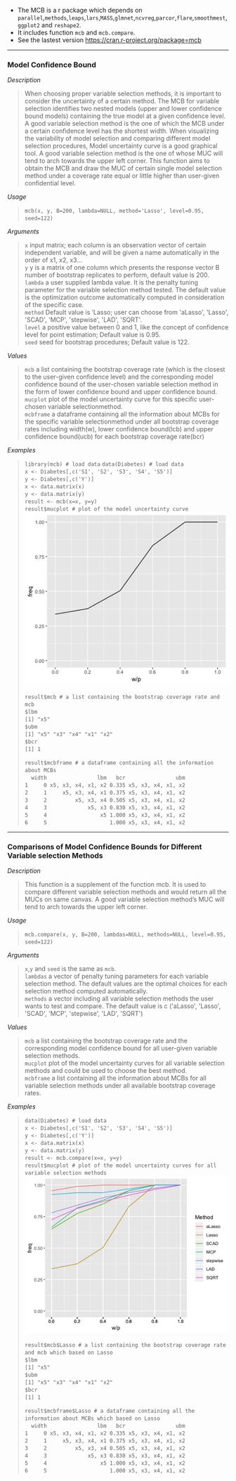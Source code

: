 * The MCB is a r package which depends on `parallel`,`methods`,`leaps`,`lars`,`MASS`,`glmnet`,`ncvreg`,`parcor`,`flare`,`smoothmest`,`ggplot2` and `reshape2`.
* It includes function `mcb` and `mcb.compare`.
* See the lastest version https://cran.r-project.org/package=mcb

---

### Model Confidence Bound
*Description*  
>When choosing proper variable selection methods, it is important to consider the uncertainty of a certain method. The MCB for variable selection identifies two nested models (upper and lower confidence bound models) containing the true model at a given confidence level. A good variable selection method is the one of which the MCB under a certain confidence level has the shortest width. When visualizing the variability of model selection and comparing different model selection procedures, Model uncertainty curve is a good graphical tool. A good variable selection method is the one of whose MUC will tend to arch towards the upper left corner. This function aims to obtain the MCB and draw the MUC of certain single model selection method under a coverage rate equal or little higher than user-given confidential level.
  
*Usage*
>```mcb(x, y, B=200, lambda=NULL, method='Lasso', level=0.95, seed=122)```
  
*Arguments*
>`x` input matrix; each column is an observation vector of certain independent variable, and will be given a name automatically in the order of x1, x2, x3…  
>`y` y is a matrix of one column which presents the response vector B	number of bootstrap replicates to perform, default value is 200.  
>`lambda` a user supplied lambda value. It is the penalty tuning parameter for the variable selection method tested. The default value is the optimization outcome automatically computed in consideration of the specific case.  
>`method` Default value is ‘Lasso; user can choose from 'aLasso', 'Lasso', 'SCAD', 'MCP', 'stepwise', 'LAD', 'SQRT'.  
>`level` a positive value between 0 and 1, like the concept of confidence level for point estimation; Default value is 0.95.  
>`seed` seed for bootstrap procedures; Default value is 122.  
  
*Values*  
>`mcb` a list containing the bootstrap coverage rate (which is the closest to the user-given confidence level) and the corresponding model confidence bound of the user-chosen variable selection method in the form of lower confidence bound and upper confidence bound.  
>`mucplot` plot of the model uncertainty curve for this specific user-chosen variable selectionmethod.  
>`mcbframe` a dataframe containing all the information about MCBs for the specific variable selectionmethod under all bootstrap coverage rates including width(w), lower confidence bound(lcb) and upper confidence bound(ucb) for each bootstrap coverage rate(bcr)  

*Examples*  
>```library(mcb) # load data```
>```data(Diabetes) # load data```  
>```x <- Diabetes[,c('S1', 'S2', 'S3', 'S4', 'S5')]```  
>```y <- Diabetes[,c('Y')]```  
>```x <- data.matrix(x)```  
>```y <- data.matrix(y)```  
>```result <- mcb(x=x, y=y)```  
>```result$mucplot # plot of the model uncertainty curve```  
>  ![](https://github.com/Heming0425/Model_Confidence_Bound/blob/master/example/plot1.jpeg)
>  
>```result$mcb # a list containing the bootstrap coverage rate and mcb```  
>```$lbm```  
>```[1] "x5"```  
>```$ubm```  
>```[1] "x5" "x3" "x4" "x1" "x2"```  
>```$bcr```  
>```[1] 1```  
>  
>```result$mcbframe # a dataframe containing all the information about MCBs```  
>```  width                lbm   bcr                ubm```  
>```1     0 x5, x3, x4, x1, x2 0.335 x5, x3, x4, x1, x2```  
>```2     1     x5, x3, x4, x1 0.375 x5, x3, x4, x1, x2```  
>```3     2         x5, x3, x4 0.505 x5, x3, x4, x1, x2```  
>```4     3             x5, x3 0.830 x5, x3, x4, x1, x2```  
>```5     4                 x5 1.000 x5, x3, x4, x1, x2```  
>```6     5                    1.000 x5, x3, x4, x1, x2```  
  
---

### Comparisons of Model Confidence Bounds for Different Variable selection Methods
*Description*  
>This function is a supplement of the function mcb. It is used to compare different variable selection methods and would return all the MUCs on same canvas. A good variable selection method’s MUC will tend to arch towards the upper left corner.
  
*Usage*
>```mcb.compare(x, y, B=200, lambdas=NULL, methods=NULL, level=0.95, seed=122)```
  
*Arguments*  
>`x`,`y` and `seed` is the same as `mcb`.  
>`lambdas` a vector of penalty tuning parameters for each variable selection method. The default values are the optimal choices for each selection method computed automatically.  
>`methods` a vector including all variable selection methods the user wants to test and compare. The default value is c ('aLasso', 'Lasso', 'SCAD', 'MCP', 'stepwise', 'LAD', 'SQRT')  
  
*Values*
>`mcb` a list containing the bootstrap coverage rate and the corresponding model confidence bound for all user-given variable selection methods.  
>`mucplot` plot of the model uncertainty curves for all variable selection methods and could be used to choose the best method.  
>`mcbframe` a list containing all the information about MCBs for all variable selection methods under all available bootstrap coverage rates.  
  
*Examples*
>```data(Diabetes) # load data```  
>```x <- Diabetes[,c('S1', 'S2', 'S3', 'S4', 'S5')]```  
>```y <- Diabetes[,c('Y')]```  
>```x <- data.matrix(x)```  
>```y <- data.matrix(y)```  
>```result <- mcb.compare(x=x, y=y)```  
>```result$mucplot # plot of the model uncertainty curves for all variable selection methods```  
>  ![](https://github.com/Heming0425/Model_Confidence_Bound/blob/master/example/plot2.jpeg)  
>  
>```result$mcb$Lasso # a list containing the bootstrap coverage rate and mcb which based on Lasso```  
>```$lbm```  
>```[1] "x5"```  
>```$ubm```  
>```[1] "x5" "x3" "x4" "x1" "x2"```  
>```$bcr```  
>```[1] 1```  
>  
>```result$mcbframe$Lasso # a dataframe containing all the information about MCBs which based on Lasso```  
>```  width                lbm   bcr                ubm```  
>```1     0 x5, x3, x4, x1, x2 0.335 x5, x3, x4, x1, x2```  
>```2     1     x5, x3, x4, x1 0.375 x5, x3, x4, x1, x2```  
>```3     2         x5, x3, x4 0.505 x5, x3, x4, x1, x2```  
>```4     3             x5, x3 0.830 x5, x3, x4, x1, x2```  
>```5     4                 x5 1.000 x5, x3, x4, x1, x2```  
>```6     5                    1.000 x5, x3, x4, x1, x2```  
  
